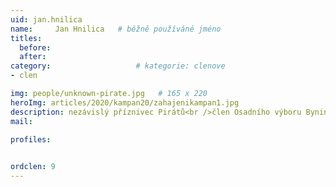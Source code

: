 ```yaml
---
uid: jan.hnilica
name:     Jan Hnilica  	# běžně používáné jméno
titles:
  before: 
  after:
category:                   # kategorie: clenove
- clen

img: people/unknown-pirate.jpg   # 165 x 220
heroImg: articles/2020/kampan20/zahajenikampan1.jpg
description: nezávislý příznivec Pirátů<br />člen Osadního výboru Bynina # kratký popis, max 160 znaků
mail:

profiles:
  

ordclen: 9
---
```

